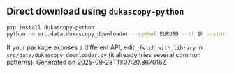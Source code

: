 

## Direct download using `dukascopy-python`
```bash
pip install dukascopy-python
python -m src.data.dukascopy_downloader --symbol EURUSD --tf 1h --start 2022-01-01 --end 2022-12-31 --out data/prices_1h/EURUSD.parquet
```
If your package exposes a different API, edit `_fetch_with_library` in `src/data/dukascopy_downloader.py` (it already tries several common patterns).
Generated on 2025-09-28T11:07:20.867016Z
